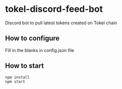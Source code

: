 # tokel-discord-feed-bot
Discord bot to pull latest tokens created on Tokel chain

## How to configure
Fill in the blanks in config.json file

## How to start
```
npm install
npm start
```